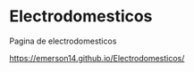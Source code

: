 # Electrodomesticos
Pagina de electrodomesticos
 
 https://emerson14.github.io/Electrodomesticos/
 
